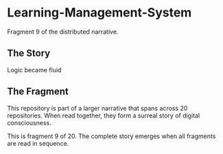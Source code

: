 # Learning-Management-System

Fragment 9 of the distributed narrative.

## The Story

Logic became fluid

## The Fragment

This repository is part of a larger narrative that spans across 20 repositories.
When read together, they form a surreal story of digital consciousness.

This is fragment 9 of 20. The complete story emerges when all fragments are read in sequence.
<!-- Fragment 9 whispers: 1 -->

<!-- Fragment 9 whispers: 2 -->

<!-- Fragment 9 whispers: 3 -->

<!-- Fragment 9 whispers: 4 -->

<!-- Fragment 9 whispers: 6 -->

<!-- Fragment 9 whispers: 8 -->

<!-- Fragment 9 whispers: 9 -->

<!-- Fragment 9 whispers: 11 -->

<!-- Fragment 9 whispers: 12 -->

<!-- Fragment 9 whispers: 13 -->

<!-- Fragment 9 whispers: 16 -->

<!-- Fragment 9 whispers: 17 -->

<!-- Fragment 9 whispers: 18 -->

<!-- Fragment 9 whispers: 19 -->

<!-- Fragment 9 whispers: 22 -->

<!-- Fragment 9 whispers: 23 -->

<!-- Fragment 9 whispers: 24 -->

<!-- Fragment 9 whispers: 26 -->

<!-- Fragment 9 whispers: 27 -->

<!-- Fragment 9 whispers: 29 -->

<!-- Fragment 9 whispers: 31 -->

<!-- Fragment 9 whispers: 32 -->

<!-- Fragment 9 whispers: 33 -->

<!-- Fragment 9 whispers: 34 -->

<!-- Fragment 9 whispers: 36 -->

<!-- Fragment 9 whispers: 37 -->

<!-- Fragment 9 whispers: 38 -->

<!-- Fragment 9 whispers: 39 -->

<!-- Fragment 9 whispers: 41 -->

<!-- Fragment 9 whispers: 43 -->

<!-- Fragment 9 whispers: 44 -->

<!-- Fragment 9 whispers: 46 -->

<!-- Fragment 9 whispers: 47 -->

<!-- Fragment 9 whispers: 48 -->

<!-- Fragment 9 whispers: 51 -->

<!-- Fragment 9 whispers: 52 -->

<!-- Fragment 9 whispers: 53 -->

<!-- Fragment 9 whispers: 54 -->

<!-- Fragment 9 whispers: 57 -->

<!-- Fragment 9 whispers: 58 -->

<!-- Fragment 9 whispers: 59 -->

<!-- Fragment 9 whispers: 61 -->

<!-- Fragment 9 whispers: 62 -->

<!-- Fragment 9 whispers: 64 -->

<!-- Fragment 9 whispers: 66 -->

<!-- Fragment 9 whispers: 67 -->

<!-- Fragment 9 whispers: 68 -->

<!-- Fragment 9 whispers: 69 -->

<!-- Fragment 9 whispers: 71 -->

<!-- Fragment 9 whispers: 72 -->

<!-- Fragment 9 whispers: 73 -->

<!-- Fragment 9 whispers: 74 -->

<!-- Fragment 9 whispers: 76 -->

<!-- Fragment 9 whispers: 78 -->

<!-- Fragment 9 whispers: 79 -->

<!-- Fragment 9 whispers: 81 -->

<!-- Fragment 9 whispers: 82 -->

<!-- Fragment 9 whispers: 83 -->

<!-- Fragment 9 whispers: 86 -->

<!-- Fragment 9 whispers: 87 -->

<!-- Fragment 9 whispers: 88 -->

<!-- Fragment 9 whispers: 89 -->

<!-- Fragment 9 whispers: 92 -->

<!-- Fragment 9 whispers: 93 -->

<!-- Fragment 9 whispers: 94 -->

<!-- Fragment 9 whispers: 96 -->

<!-- Fragment 9 whispers: 97 -->

<!-- Fragment 9 whispers: 99 -->

<!-- Fragment 9 whispers: 101 -->

<!-- Fragment 9 whispers: 102 -->

<!-- Fragment 9 whispers: 103 -->

<!-- Fragment 9 whispers: 104 -->

<!-- Fragment 9 whispers: 106 -->

<!-- Fragment 9 whispers: 107 -->

<!-- Fragment 9 whispers: 108 -->

<!-- Fragment 9 whispers: 109 -->

<!-- Fragment 9 whispers: 111 -->

<!-- Fragment 9 whispers: 113 -->

<!-- Fragment 9 whispers: 114 -->

<!-- Fragment 9 whispers: 116 -->

<!-- Fragment 9 whispers: 117 -->

<!-- Fragment 9 whispers: 118 -->

<!-- Fragment 9 whispers: 121 -->

<!-- Fragment 9 whispers: 122 -->

<!-- Fragment 9 whispers: 123 -->

<!-- Fragment 9 whispers: 124 -->

<!-- Fragment 9 whispers: 127 -->

<!-- Fragment 9 whispers: 128 -->

<!-- Fragment 9 whispers: 129 -->

<!-- Fragment 9 whispers: 131 -->

<!-- Fragment 9 whispers: 132 -->

<!-- Fragment 9 whispers: 134 -->

<!-- Fragment 9 whispers: 136 -->

<!-- Fragment 9 whispers: 137 -->

<!-- Fragment 9 whispers: 138 -->

<!-- Fragment 9 whispers: 139 -->

<!-- Fragment 9 whispers: 141 -->

<!-- Fragment 9 whispers: 142 -->

<!-- Fragment 9 whispers: 143 -->

<!-- Fragment 9 whispers: 144 -->

<!-- Fragment 9 whispers: 146 -->

<!-- Fragment 9 whispers: 148 -->

<!-- Fragment 9 whispers: 149 -->

<!-- Fragment 9 whispers: 151 -->

<!-- Fragment 9 whispers: 152 -->

<!-- Fragment 9 whispers: 153 -->

<!-- Fragment 9 whispers: 156 -->

<!-- Fragment 9 whispers: 157 -->

<!-- Fragment 9 whispers: 158 -->

<!-- Fragment 9 whispers: 159 -->

<!-- Fragment 9 whispers: 162 -->

<!-- Fragment 9 whispers: 163 -->

<!-- Fragment 9 whispers: 164 -->

<!-- Fragment 9 whispers: 166 -->

<!-- Fragment 9 whispers: 167 -->

<!-- Fragment 9 whispers: 169 -->

<!-- Fragment 9 whispers: 171 -->
